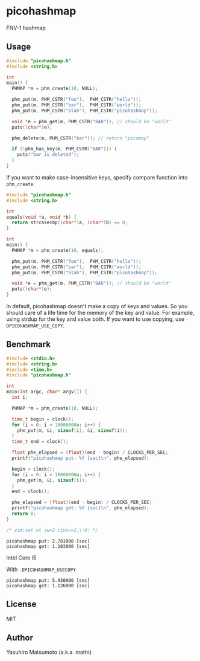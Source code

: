 # picohashmap

FNV-1 hashmap

## Usage

```c
#include "picohashmap.h"
#include <string.h>

int
main() {
  PHMAP *m = phm_create(10, NULL);

  phm_put(m, PHM_CSTR("foo"),  PHM_CSTR("hello"));
  phm_put(m, PHM_CSTR("bar"),  PHM_CSTR("world"));
  phm_put(m, PHM_CSTR("blah"), PHM_CSTR("picohashmap"));

  void *e = phm_get(m, PHM_CSTR("BAR")); // should be "world"
  puts((char*)e);

  phm_delete(m, PHM_CSTR("bar")); // return "picomap"

  if (!phm_has_key(m, PHM_CSTR("BAR"))) {
    puts("bar is deleted");
  }
}
```

If you want to make case-insensitive keys, specify compare function into `phm_create`.

```c
#include "picohashmap.h"
#include <string.h>

int
equals(void *a, void *b) {
  return strcasecmp((char*)a, (char*)b) == 0;
}

int
main() {
  PHMAP *m = phm_create(10, equals);

  phm_put(m, PHM_CSTR("foo"),  PHM_CSTR("hello"));
  phm_put(m, PHM_CSTR("bar"),  PHM_CSTR("world"));
  phm_put(m, PHM_CSTR("blah"), PHM_CSTR("picohashmap"));

  void *e = phm_get(m, PHM_CSTR("BAR")); // should be "world"
  puts((char*)e);
}
```

In default, picohashmap doesn't make a copy of keys and values. So you should care of a life time for the memory of the key and value. For example, using strdup for the key and value both. If you want to use copying, use `-DPICOHASHMAP_USE_COPY`.

## Benchmark

```c
#include <stdio.h>
#include <string.h>
#include <time.h>
#include "picohashmap.h"

int
main(int argc, char* argv[]) {
  int i;

  PHMAP *m = phm_create(10, NULL);

  time_t begin = clock();
  for (i = 0; i < 10000000u; i++) {
    phm_put(m, &i, sizeof(i), &i, sizeof(i));
  }
  time_t end = clock();

  float phe_elapsed = (float)(end - begin) / CLOCKS_PER_SEC;
  printf("picohashmap put: %f [sec]\n", phe_elapsed);

  begin = clock();
  for (i = 0; i < 10000000u; i++) {
    phm_get(m, &i, sizeof(i));
  }
  end = clock();

  phe_elapsed = (float)(end - begin) / CLOCKS_PER_SEC;
  printf("picohashmap get: %f [sec]\n", phe_elapsed);
  return 0;
}

/* vim:set et sw=2 cino=>2,\:0: */
```

```
picohashmap put: 2.781000 [sec]
picohashmap get: 1.103000 [sec]
```

Intel Core i5

With `-DPICOHASHMAP_USECOPY`

```
picohashmap put: 5.950000 [sec]
picohashmap get: 1.126000 [sec]
```

## License

MIT

## Author

Yasuhiro Matsumoto (a.k.a. mattn)

